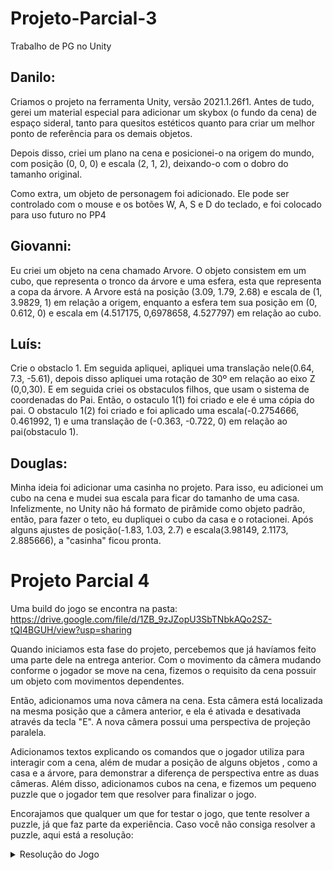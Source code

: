 # Projeto-Parcial-3
Trabalho de PG no Unity

<h2>Danilo:</h2>
Criamos o projeto na ferramenta Unity, versão 2021.1.26f1. Antes de tudo, gerei um material especial para adicionar um skybox (o fundo da cena) de espaço sideral, tanto para quesitos estéticos quanto para criar um melhor ponto de referência para os demais objetos.

Depois disso, criei um plano na cena e posicionei-o na origem do mundo, com posição (0, 0, 0) e escala (2, 1, 2), deixando-o com o dobro do tamanho original. 

Como extra, um objeto de personagem foi adicionado. Ele pode ser controlado com o mouse e os botões W, A, S e D do teclado, e foi colocado para uso futuro no PP4


<h2>Giovanni:</h2>
Eu criei um objeto na cena chamado Arvore. O objeto consistem em um cubo, que representa o tronco da árvore e uma esfera, esta que representa a copa da árvore. A Arvore está na posição (3.09, 1.79, 2.68) e  escala de (1, 3.9829, 1) em relação a origem, enquanto a esfera tem sua posição em (0, 0.612, 0) e escala em (4.517175, 0,6978658, 4.527797) em relação ao cubo.

<h2>Luís:</h2>
Crie o obstaclo 1.
Em seguida apliquei, apliquei uma translação nele(0.64, 7.3, -5.61), depois disso apliquei uma rotação de 30º em relação ao eixo Z (0,0,30).
E em seguida criei os obstaculos filhos, que usam o sistema de coordenadas do Pai. Então, o ostaculo 1(1) foi criado e ele é uma cópia do pai.
O obstaculo 1(2) foi criado e foi aplicado uma escala(-0.2754666, 0.461992, 1) e uma translação de (-0.363, -0.722, 0) em relação ao pai(obstaculo 1).

<h2>Douglas:</h2>	
Minha ideia foi adicionar uma casinha no projeto. Para isso, eu adicionei um cubo na cena e mudei sua escala para ficar do tamanho de uma casa. Infelizmente, no Unity não há formato de pirâmide como objeto padrão, então, para fazer o teto, eu dupliquei o cubo da casa e o rotacionei. Após alguns ajustes de posição(-1.83, 1.03, 2.7) e escala(3.98149, 2.1173, 2.885666), a "casinha" ficou pronta.


<h1> Projeto Parcial 4 </h4>

Uma build do jogo se encontra na pasta: https://drive.google.com/file/d/1ZB_9zJZopU3SbTNbkAQo2SZ-tQI4BGUH/view?usp=sharing

Quando iniciamos esta fase do projeto, percebemos que já havíamos feito uma parte dele na entrega anterior. Com o movimento da câmera mudando conforme o jogador se move na cena, fizemos o requisito da cena possuir um objeto com movimentos dependentes. 

Então, adicionamos uma nova câmera na cena. Esta câmera está localizada na mesma posição que a câmera anterior,  e ela é ativada e desativada através da tecla "E". A nova câmera possui uma perspectiva de projeção paralela. 

Adicionamos textos explicando os comandos que o jogador utiliza para interagir com a cena, além de mudar a posição de alguns objetos , como a casa e a árvore, para demonstrar a diferença de perspectiva entre as duas câmeras. Além disso, adicionamos cubos na cena, e fizemos um pequeno puzzle que o jogador tem que resolver para finalizar o jogo.

Encorajamos que qualquer um que for testar o jogo, que tente resolver a puzzle, já que faz parte da experiência. Caso você não consiga resolver a puzzle, aqui está a resolução:
<details>
  <summary>Resolução do Jogo</summary>
    Para finalizar o jogo e resolver a puzzle, basta apontar a câmera para cima e apertar e segurar a tecla "W", até que o jogo fique com a tela completamente branca. Depois de um tempo com a tela em branco, uma mensagem de finalização de jogo vai aparecer, e o jogo cregará ao seu fim.
  
</details>
